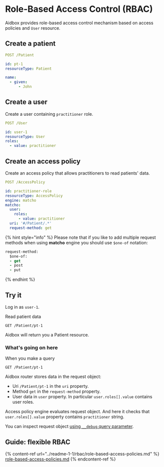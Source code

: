 # Role-Based Access Control (RBAC)

Aidbox provides role-based access control mechanism based on access policies and `User` resource.

## Create a patient

```yaml
POST /Patient

id: pt-1
resourceType: Patient

name:
  - given:
      - John
```

## Create a user

Create a user containing `practitioner` role.

```yaml
POST /User

id: user-1
resourceType: User
roles: 
  - value: practitioner
```

## Create an access policy

Create an access policy that allows practitioners to read patients' data.

```yaml
POST /AccessPolicy

id: practitioner-role
resourceType: AccessPolicy
engine: matcho
matcho:
  user:
    roles:
      - value: practitioner
  uri: '#/Patient/.*'
  request-method: get
```

{% hint style="info" %}
Please note that if you like to add multiple request methods when using **matcho** engine you should use `$one-of` notation:

```clojure
request-method:
  $one-of:
  - get
  - post
  - put
```
{% endhint %}

## Try it

Log in as `user-1`.

Read patient data

```http
GET /Patient/pt-1
```

Aidbox will return you a Patient resource.

### What's going on here

When you make a query

```
GET /Patient/pt-1
```

Aidbox router stores data in the request object:

* Uri `/Patient/pt-1` in the `uri` property.
* Method `get` in the `request-method` property.
* User data in `user` property. In particular `user.roles[].value` contains user roles.

Access policy engine evaluates request object. And here it checks that `user.roles[].value` property contains `practitioner` string.

You can inspect request object [using `__debug` query parameter](../readme-1-1/debug.md#__debug-query-string-parameter).

## Guide: flexible RBAC

{% content-ref url="../readme-1-1/rbac/role-based-access-policies.md" %}
[role-based-access-policies.md](../readme-1-1/rbac/role-based-access-policies.md)
{% endcontent-ref %}
